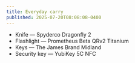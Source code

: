 ```yaml
---
title: Everyday carry
published: 2025-07-20T08:08:08-0400
---
```


- Knife — Spyderco Dragonfly 2
- Flashlight — Prometheus Beta QRv2 Titanium
- Keys — The James Brand Midland
- Security key — YubiKey 5C NFC
